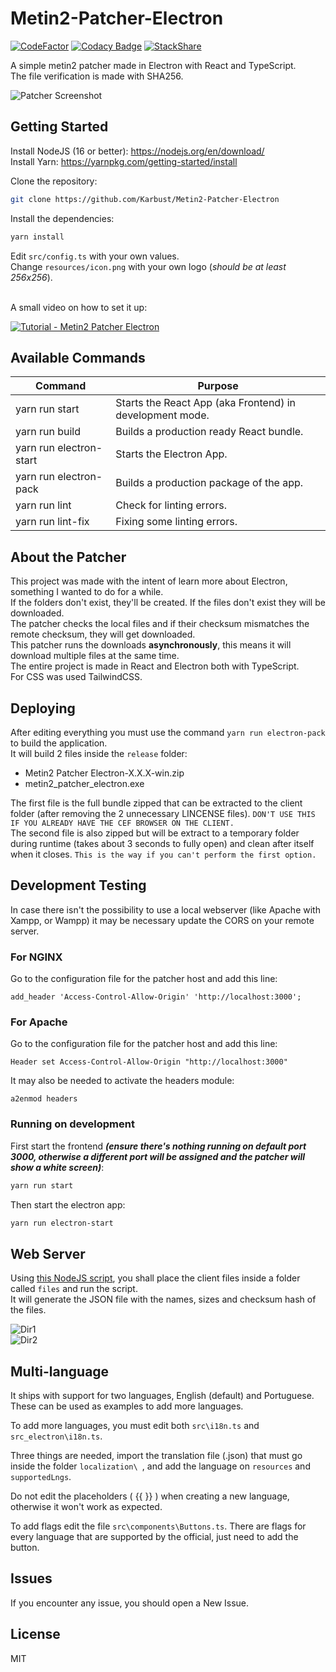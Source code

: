 # Metin2-Patcher-Electron
[![CodeFactor](https://www.codefactor.io/repository/github/karbust/metin2-patcher-electron/badge)](https://www.codefactor.io/repository/github/karbust/metin2-patcher-electron)
[![Codacy Badge](https://app.codacy.com/project/badge/Grade/567b43c5901f4a568d9f8f5084ce73c2)](https://www.codacy.com/gh/Karbust/Metin2-Patcher-Electron/dashboard?utm_source=github.com&amp;utm_medium=referral&amp;utm_content=Karbust/Metin2-Patcher-Electron&amp;utm_campaign=Badge_Grade)
[![StackShare](http://img.shields.io/badge/tech-stack-0690fa.svg?style=flat)](https://stackshare.io/Karbust/metin2-patcher-electron)

A simple metin2 patcher made in Electron with React and TypeScript.\
The file verification is made with SHA256.

![Patcher Screenshot](https://i.imgur.com/X7dasOc.png)

## Getting Started

Install NodeJS (16 or better): https://nodejs.org/en/download/ \
Install Yarn: https://yarnpkg.com/getting-started/install

Clone the repository:
```bash
git clone https://github.com/Karbust/Metin2-Patcher-Electron
```
Install the dependencies:

```bash
yarn install
```

Edit `src/config.ts` with your own values.\
Change `resources/icon.png` with your own logo (_should be at least 256x256_).

\
A small video on how to set it up:

[![Tutorial - Metin2 Patcher Electron](https://img.youtube.com/vi/RTtKqYfwfGA/0.jpg)](https://www.youtube.com/watch?v=RTtKqYfwfGA "Tutorial - Metin2 Patcher Electron")

## Available Commands

| Command | Purpose |
| ------ | ------ |
| yarn run start | Starts the React App (aka Frontend) in development mode. |
| yarn run build | Builds a production ready React bundle. |
| yarn run electron-start | Starts the Electron App. |
| yarn run electron-pack | Builds a production package of the app. |
| yarn run lint | Check for linting errors. |
| yarn run lint-fix | Fixing some linting errors. |

## About the Patcher
This project was made with the intent of learn more about Electron, something I wanted to do for a while.\
If the folders don't exist, they'll be created. If the files don't exist they will be downloaded.\
The patcher checks the local files and if their checksum mismatches the remote checksum, they will get downloaded.\
This patcher runs the downloads **asynchronously**, this means it will download multiple files at the same time.\
The entire project is made in React and Electron both with TypeScript.\
For CSS was used TailwindCSS.

## Deploying

After editing everything you must use the command `yarn run electron-pack` to build the application.\
It will build 2 files inside the `release` folder:
-   Metin2 Patcher Electron-X.X.X-win.zip
-   metin2_patcher_electron.exe

The first file is the full bundle zipped that can be extracted to the client folder (after removing the 2 unnecessary LINCENSE files). `DON'T USE THIS IF YOU ALREADY HAVE THE CEF BROWSER ON THE CLIENT.`\
The second file is also zipped but will be extract to a temporary folder during runtime (takes about 3 seconds to fully open)  and clean after itself when it closes. `This is the way if you can't perform the first option.`

## Development Testing

In case there isn't the possibility to use a local webserver (like Apache with Xampp, or Wampp) it may be necessary update the CORS on your remote server.

### For NGINX

Go to the configuration file for the patcher host and add this line: 
```text
add_header 'Access-Control-Allow-Origin' 'http://localhost:3000';
```

### For Apache

Go to the configuration file for the patcher host and add this line:
```text
Header set Access-Control-Allow-Origin "http://localhost:3000"
```

It may also be needed to activate the headers module:
```shell
a2enmod headers
```

### Running on development

First start the frontend _**(ensure there's nothing running on default port 3000, otherwise a different port will be assigned and the patcher will show a white screen)**_:
```bash
yarn run start
```

Then start the electron app:
```bash
yarn run electron-start
```

## Web Server

Using [this NodeJS script](https://gist.github.com/Karbust/14bbaba7910b72023e0229abf53e8d54), you shall place the client files inside a folder called `files` and run the script.\
It will generate the JSON file with the names, sizes and checksum hash of the files.

![Dir1](https://i.imgur.com/0k1sM3Y.png) \
![Dir2](https://i.imgur.com/CHjlRiF.png)

## Multi-language

It ships with support for two languages, English (default) and Portuguese. These can be used as examples to add more languages.

To add more languages, you must edit both `src\i18n.ts` and `src_electron\i18n.ts`.

Three things are needed, import the translation file (.json) that must go inside the folder `localization\ `, and add the language on `resources` and `supportedLngs`.

Do not edit the placeholders ( {{ }} ) when creating a new language, otherwise it won't work as expected.

To add flags edit the file `src\components\Buttons.ts`. There are flags for every language that are supported by the official, just need to add the button.

## Issues

If you encounter any issue, you should open a New Issue.

## License

MIT
